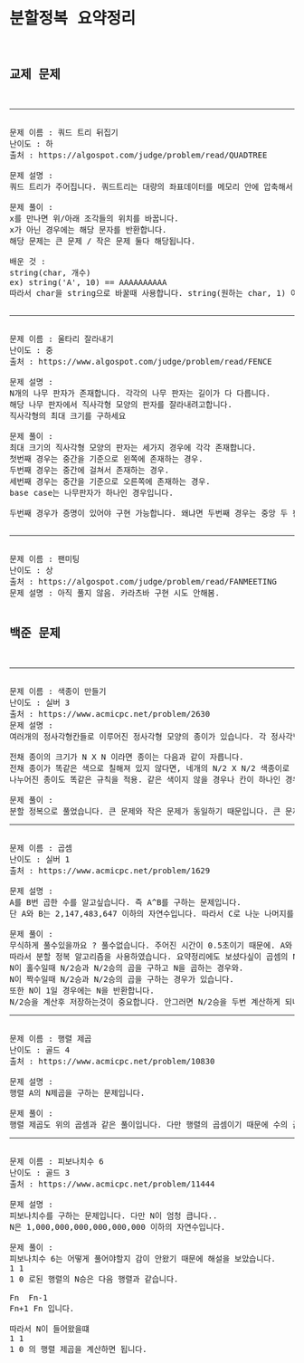 <pre>
<h1>분할정복 요약정리</h1>
<h2><b>교제 문제</b></h2>
<hr>
문제 이름 : 쿼드 트리 뒤집기
난이도 : 하
출처 : https://algospot.com/judge/problem/read/QUADTREE

문제 설명 : 
쿼드 트리가 주어집니다. 쿼드트리는 대량의 좌표데이터를 메모리 안에 압축해서 저장할때 사용하는 기법입니다. 쿼드트리가 주어졌을때 해당 쿼드트리를 뒤집는 문제입니다.

문제 풀이 :
x를 만나면 위/아래 조각들의 위치를 바꿉니다. 
x가 아닌 경우에는 해당 문자를 반환합니다.
해당 문제는 큰 문제 / 작은 문제 둘다 해당됩니다.

배운 것 : 
string(char, 개수)
ex) string('A', 10) == AAAAAAAAAA
따라서 char을 string으로 바꿀때 사용합니다. string(원하는 char, 1) 이런 식으로요.

<hr>
문제 이름 : 울타리 잘라내기
난이도 : 중
출처 : https://www.algospot.com/judge/problem/read/FENCE

문제 설명 : 
N개의 나무 판자가 존재합니다. 각각의 나무 판자는 길이가 다 다릅니다.
해당 나무 판자에서 직사각형 모양의 판자를 잘라내려고합니다.
직사각형의 최대 크기를 구하세요

문제 풀이 : 
최대 크기의 직사각형 모양의 판자는 세가지 경우에 각각 존재합니다.
첫번째 경우는 중간을 기준으로 왼쪽에 존재하는 경우.
두번째 경우는 중간에 걸쳐서 존재하는 경우.
세번째 경우는 중간을 기준으로 오른쪽에 존재하는 경우.
base case는 나무판자가 하나인 경우입니다.

두번째 경우가 증명이 있어야 구현 가능합니다. 왜냐면 두번째 경우는 중앙 두 판자을 기준으로 삼고 끝까지 확장해가면서 가장 큰 직사각형을 구해야하는데 확장에 있어서 양 옆의 판자중 하나를 골라야합니다. 양 옆의 판자중 긴 판자를 골라야합니다. 또한 이렇게 선택한 방법이 해임을 보장합니다. 귀류법으로 증명이 가능합니다. 양 옆의 판자중 긴판자를 골라서 선택된 해말고 다른 해가 존재한다고 합시다. 그리고 그 해를 R이라고 합시다. 우리는 양 옆의 판자중 긴 판자를 골라야합니다. 이 원칙을 그대로 적용해서 R과 같은 너비를 가진 R'을 가질수있습니다. R은 R'보다 높이가 크겠죠. 하지만 이건 불가능합니다. 우리의 가정(양 옆의 판자중 긴판자를 골라야한다.) R'이 R보다 낮은 높이를 가지게 될 수 없기때문입니다.

<hr>
문제 이름 : 팬미팅
난이도 : 상
출처 : https://algospot.com/judge/problem/read/FANMEETING
문제 설명 : 아직 풀지 않음. 카라츠바 구현 시도 안해봄.

<h2><b>백준 문제</b></h2>
<hr>
문제 이름 : 색종이 만들기
난이도 : 실버 3
출처 : https://www.acmicpc.net/problem/2630
문제 설명 :
여러개의 정사각형칸들로 이루어진 정사각형 모양의 종이가 있습니다. 각 정사각형은 하얀색으로 칠해져 있거나 파란색으로 칠해져 있습니다. 일정한 규칙에 따라 잘라서 다양한 크기를 가진 정사각형 모양의 하얀색 또는 파란색 색종이를 만드려고 합니다.

전채 종이의 크기가 N X N 이라면 종이는 다음과 같이 자릅니다.
전채 종이가 똑같은 색으로 칠해져 있지 않다면, 네개의 N/2 X N/2 색종이로 나눕니다.
나누어진 종이도 똑같은 규칙을 적용. 같은 색이지 않을 경우나 칸이 하나인 경우일때까지 나눕니다. 

문제 풀이 : 
분할 정복으로 풀었습니다. 큰 문제와 작은 문제가 동일하기 때문입니다. 큰 문제도 색이 같지 않다면 쪼개고, 작은 문제도 색이 같지 않다면 쪼갭니다. base case도 한 칸인 경우로 존재합니다.
<hr>
문제 이름 : 곱셈
난이도 : 실버 1
출처 : https://www.acmicpc.net/problem/1629

문제 설명 : 
A를 B번 곱한 수를 알고싶습니다. 즉 A^B를 구하는 문제입니다.
단 A와 B는 2,147,483,647 이하의 자연수입니다. 따라서 C로 나눈 나머지를 구해야합니다. C또한 2,147,483,647 이하의 자연수입니다.

문제 풀이 : 
무식하게 풀수있을까요 ? 풀수없습니다. 주어진 시간이 0.5초이기 때문에. A와 B에 최대값이 들어가면 0.5초만에 해결할수없습니다.
따라서 분할 정복 알고리즘을 사용하였습니다. 요약정리에도 보셨다싶이 곱셈의 N승 분할정복은 홀수일때 절반으로 나누는것이 아니라. N을 -1을 하여 짝수로 만든후에. 짝수에서 n/2하는것이 정석입니다. N이 홀수일때 억지로 이분할하면 분할정복의 효과가 없음을 보았습니다. 
N이 홀수일때 N/2승과 N/2승의 곱을 구하고 N을 곱하는 경우와.
N이 짝수일때 N/2승과 N/2승의 곱을 구하는 경우가 있습니다.
또한 N이 1일 경우에는 N을 반환합니다.
N/2승을 계산후 저장하는것이 중요합니다. 안그러면 N/2승을 두번 계산하게 되네요.
<hr>
문제 이름 : 행렬 제곱
난이도 : 골드 4
출처 : https://www.acmicpc.net/problem/10830

문제 설명 : 
행렬 A의 N제곱을 구하는 문제입니다.

문제 풀이 :
행렬 제곱도 위의 곱셈과 같은 풀이입니다. 다만 행렬의 곱셈이기 때문에 수의 곱셈 대신에 행렬의 곱셈 처리를 해주어야합니다.
<hr>
문제 이름 : 피보나치수 6
난이도 : 골드 3
출처 : https://www.acmicpc.net/problem/11444

문제 설명 : 
피보나치수를 구하는 문제입니다. 다만 N이 엄청 큽니다..
N은 1,000,000,000,000,000,000 이하의 자연수입니다.

문제 풀이 :
피보나치수 6는 어떻게 풀어야할지 감이 안왔기 때문에 해설을 보았습니다.
1 1 
1 0 로된 행렬의 N승은 다음 행렬과 같습니다.    

Fn  Fn-1
Fn+1 Fn 입니다. 

따라서 N이 들어왔을떄
1 1
1 0 의 행렬 제곱을 계산하면 됩니다.
</pre>